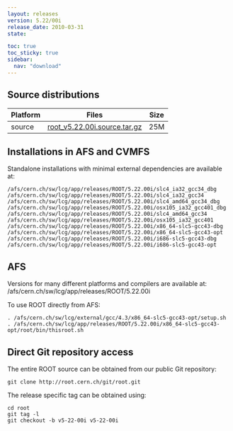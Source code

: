 ```yaml
---
layout: releases
version: 5.22/00i
release_date: 2010-03-31
state:

toc: true
toc_sticky: true
sidebar:
  nav: "download"
---
```



## Source distributions

| Platform       | Files | Size |
|-----------|-------|-----|
| source | [root_v5.22.00i.source.tar.gz](https://root.cern.ch/download/root_v5.22.00i.source.tar.gz) |  25M |




## Installations in AFS and CVMFS
Standalone installations with minimal external dependencies are available at:
~~~
/afs/cern.ch/sw/lcg/app/releases/ROOT/5.22.00i/slc4_ia32_gcc34_dbg
/afs/cern.ch/sw/lcg/app/releases/ROOT/5.22.00i/slc4_ia32_gcc34
/afs/cern.ch/sw/lcg/app/releases/ROOT/5.22.00i/slc4_amd64_gcc34_dbg
/afs/cern.ch/sw/lcg/app/releases/ROOT/5.22.00i/osx105_ia32_gcc401_dbg
/afs/cern.ch/sw/lcg/app/releases/ROOT/5.22.00i/slc4_amd64_gcc34
/afs/cern.ch/sw/lcg/app/releases/ROOT/5.22.00i/osx105_ia32_gcc401
/afs/cern.ch/sw/lcg/app/releases/ROOT/5.22.00i/x86_64-slc5-gcc43-dbg
/afs/cern.ch/sw/lcg/app/releases/ROOT/5.22.00i/x86_64-slc5-gcc43-opt
/afs/cern.ch/sw/lcg/app/releases/ROOT/5.22.00i/i686-slc5-gcc43-dbg
/afs/cern.ch/sw/lcg/app/releases/ROOT/5.22.00i/i686-slc5-gcc43-opt
~~~

## AFS
Versions for many different platforms and compilers are available at:
/afs/cern.ch/sw/lcg/app/releases/ROOT/5.22.00i

To use ROOT directly from AFS:
~~~
. /afs/cern.ch/sw/lcg/external/gcc/4.3/x86_64-slc5-gcc43-opt/setup.sh
. /afs/cern.ch/sw/lcg/app/releases/ROOT/5.22.00i/x86_64-slc5-gcc43-opt/root/bin/thisroot.sh
~~~

## Direct Git repository access
The entire ROOT source can be obtained from our public Git repository:

~~~
git clone http://root.cern.ch/git/root.git
~~~
The release specific tag can be obtained using:
~~~
cd root
git tag -l
git checkout -b v5-22-00i v5-22-00i
~~~
